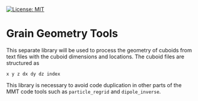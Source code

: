 [![License: MIT](https://img.shields.io/badge/License-MIT-yellow.svg)](LICENSE)

# Grain Geometry Tools

This separate library will be used to process the geometry of cuboids from text
files with the cuboid dimensions and locations. The cuboid files are structured
as

```
x y z dx dy dz index
```

This library is necessary to avoid code duplication in other parts of the MMT
code tools such as `particle_regrid` and `dipole_inverse`.
